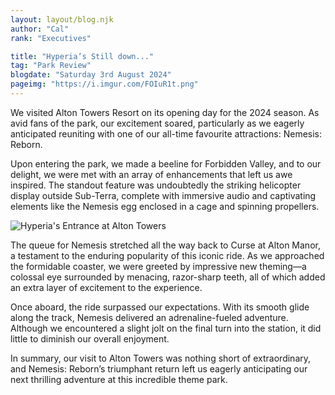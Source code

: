 ```yaml
---
layout: layout/blog.njk
author: "Cal"
rank: "Executives"

title: "Hyperia’s Still down..."
tag: "Park Review"
blogdate: "Saturday 3rd August 2024"
pageimg: "https://i.imgur.com/FOIuR1t.png"
---
```


We visited Alton Towers Resort on its opening day for the 2024 season. As avid fans of the park, our excitement soared, particularly as we eagerly anticipated reuniting with one of our all-time favourite attractions: Nemesis: Reborn.

Upon entering the park, we made a beeline for Forbidden Valley, and to our delight, we were met with an array of enhancements that left us awe inspired. The standout feature was undoubtedly the striking helicopter display outside Sub-Terra, complete with immersive audio and captivating elements like the Nemesis egg enclosed in a cage and spinning propellers.

![Hyperia's Entrance at Alton Towers](https://i.imgur.com/FOIuR1t.png)

The queue for Nemesis stretched all the way back to Curse at Alton Manor, a testament to the enduring popularity of this iconic ride. As we approached the formidable coaster, we were greeted by impressive new theming—a colossal eye surrounded by menacing, razor-sharp teeth, all of which added an extra layer of excitement to the experience.

Once aboard, the ride surpassed our expectations. With its smooth glide along the track, Nemesis delivered an adrenaline-fueled adventure. Although we encountered a slight jolt on the final turn into the station, it did little to diminish our overall enjoyment.

In summary, our visit to Alton Towers was nothing short of extraordinary, and Nemesis: Reborn’s triumphant return left us eagerly anticipating our next thrilling adventure at this incredible theme park.
